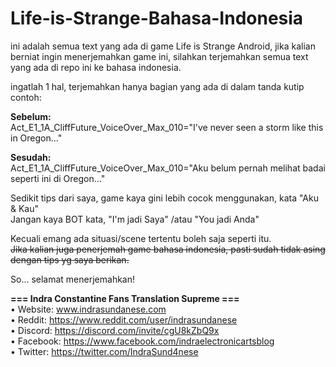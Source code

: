 # Life-is-Strange-Bahasa-Indonesia
ini adalah semua text yang ada di game Life is Strange Android, jika kalian berniat ingin menerjemahkan game ini,
silahkan terjemahkan semua text yang ada di repo ini ke bahasa indonesia.

ingatlah 1 hal, terjemahkan hanya bagian yang ada di dalam tanda kutip contoh:

**Sebelum:**\
Act_E1_1A_CliffFuture_VoiceOver_Max_010="I've never seen a storm like this in Oregon..."

**Sesudah:**\
Act_E1_1A_CliffFuture_VoiceOver_Max_010="Aku belum pernah melihat badai seperti ini di Oregon..."

Sedikit tips dari saya, game kaya gini lebih cocok menggunakan, kata "Aku & Kau"\
Jangan kaya BOT kata, "I'm jadi Saya" /atau "You jadi Anda"

Kecuali emang ada situasi/scene tertentu boleh saja seperti itu.\
~~Jika kalian juga penerjemah game bahasa indonesia, pasti sudah tidak asing dengan tips yg saya berikan.~~

So... selamat menerjemahkan!

**=== Indra Constantine Fans Translation Supreme ===**\
• Website: www.indrasundanese.com \
• Reddit: https://www.reddit.com/user/indrasundanese \
• Discord: https://discord.com/invite/cgU8kZbQ9x \
• Facebook: https://www.facebook.com/indraelectronicartsblog \
• Twitter: https://twitter.com/IndraSund4nese 
